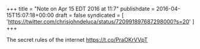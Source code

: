 +++
title = "Note on Apr 15 EDT 2016 at 11:7"
publishdate = 2016-04-15T15:07:18+00:00
draft = false
syndicated = [ 'https://twitter.com/chrisjohndeluca/status/720991897687298000?s=20' ]
+++

The secret rules of the internet https://t.co/PraOKrVVpT
